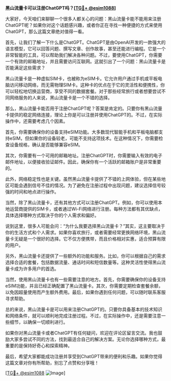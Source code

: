 **黑山流量卡可以注册ChatGPT吗？[[TG💪+ @esim1088](https://t.me/s/esim1088)]**

大家好，今天咱们来聊聊一个很多人都关心的问题：黑山流量卡能不能用来注册ChatGPT呢？如果你对这个话题感兴趣，或者你正在寻找一种便捷的方式来使用ChatGPT，那么这篇文章绝对值得一看。

首先，让我们了解一下什么是ChatGPT。ChatGPT是由OpenAI开发的一款强大的语言模型，它可以回答问题、撰写文章、创作故事，甚至还能进行编程。它是一个非常智能的工具，可以帮助我们解决各种问题。不过，要使用ChatGPT，你需要一个有效的邮箱地址，并且需要访问互联网。这就引出了一个问题：黑山流量卡是否能满足这些需求？

黑山流量卡是一种虚拟SIM卡，也被称为eSIM卡。它允许用户通过手机或平板电脑访问移动网络，而无需物理SIM卡。这种卡的优点在于它的灵活性和便携性，你可以轻松地切换运营商，享受不同的数据套餐。对于那些经常旅行或者想要尝试不同网络服务的人来说，黑山流量卡是一个不错的选择。

那么，黑山流量卡能否用于注册ChatGPT呢？答案是肯定的。只要你有黑山流量卡提供的稳定网络连接，理论上你是可以注册并使用ChatGPT的。不过，在实际操作中，还需要考虑几个因素。

首先，你需要确保你的设备支持eSIM功能。大多数现代智能手机和平板电脑都支持eSIM，但如果你的设备较老，可能不支持这项技术。在这种情况下，你需要检查设备规格，确认是否能够兼容eSIM。

其次，你需要有一个可用的邮箱地址。注册ChatGPT时，你需要输入有效的电子邮件地址，以便接收验证邮件。因此，确保你有一个活跃的邮箱账户是非常重要的。

此外，网络稳定性也是关键。虽然黑山流量卡提供了不错的上网体验，但在某些地区可能会遇到信号不佳的情况。为了避免在注册过程中出现问题，建议选择信号较强的时间和地点进行操作。

当然，除了黑山流量卡，还有其他方式可以注册ChatGPT。例如，你可以使用本地运营商提供的SIM卡，或者通过Wi-Fi网络进行注册。每种方法都有其优缺点，具体选择哪种方式取决于你的个人需求和偏好。

说到这里，很多人可能会问：“为什么我要选择黑山流量卡？”其实，这主要取决于你的生活方式和个人需求。如果你喜欢旅行，或者需要经常更换网络环境，黑山流量卡无疑是一个很好的选择。它不仅方便携带，而且价格相对实惠，适合预算有限的用户。

另外，黑山流量卡还提供了一些额外的功能和服务。比如，你可以根据自己的需求选择合适的套餐，包括数据流量、通话时间和短信数量等。这种灵活性使得黑山流量卡成为许多用户的首选。

当然，使用黑山流量卡也有一些需要注意的地方。首先，你需要确保你的设备支持eSIM功能，并且已经正确配置了黑山流量卡。其次，你需要定期检查套餐余额，以免因超量使用而产生额外费用。最后，如果你遇到任何问题，可以随时联系客服寻求帮助。

总的来说，黑山流量卡是可以用来注册ChatGPT的。只要你具备基本的技术知识和网络条件，就可以顺利地完成注册过程。不过，在实际操作中，还是需要注意一些细节，以确保一切顺利进行。

如果你对黑山流量卡或者ChatGPT有任何疑问，欢迎在评论区留言交流。我也鼓励大家多尝试不同的方法，找到最适合自己的解决方案。无论你选择哪种方式，最重要的是保持好奇心和探索精神。

最后，希望大家都能成功注册并享受到ChatGPT带来的便利和乐趣。如果你觉得这篇文章对你有所帮助，别忘了点赞和分享哦！

[[TG💪+ @esim1088](https://t.me/s/esim1088) ![Image](https://i.postimg.cc/4NQfJmqS/Snipaste-2025-05-13-00-14-12.png)]
